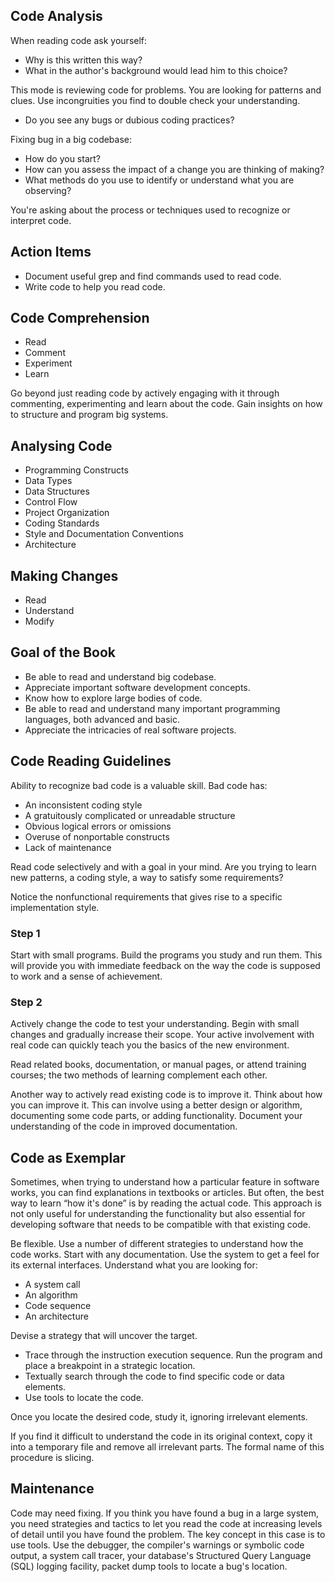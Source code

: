 ## Code Analysis

When reading code ask yourself:

- Why is this written this way?
- What in the author's background would lead him to this choice?

This mode is reviewing code for problems. You are looking for patterns and clues. Use incongruities you find to double check your understanding.

- Do you see any bugs or dubious coding practices?

Fixing bug in a big codebase:

- How do you start?
- How can you assess the impact of a change you are thinking of making?
- What methods do you use to identify or understand what you are observing?

You're asking about the process or techniques used to recognize or interpret code.

## Action Items

- Document useful grep and find commands used to read code.
- Write code to help you read code.

## Code Comprehension

- Read
- Comment
- Experiment
- Learn

Go beyond just reading code by actively engaging with it through commenting, experimenting and learn about the code. Gain insights on how to structure and program big systems.

## Analysing Code

- Programming Constructs
- Data Types
- Data Structures
- Control Flow
- Project Organization
- Coding Standards
- Style and Documentation Conventions
- Architecture

## Making Changes

- Read
- Understand
- Modify

## Goal of the Book

- Be able to read and understand big codebase.
- Appreciate important software development concepts.
- Know how to explore large bodies of code.
- Be able to read and understand many important programming languages, both advanced and basic.
- Appreciate the intricacies of real software projects.

## Code Reading Guidelines

Ability to recognize bad code is a valuable skill. Bad code has:

- An inconsistent coding style
- A gratuitously complicated or unreadable structure 
- Obvious logical errors or omissions
- Overuse of nonportable constructs
- Lack of maintenance

Read code selectively and with a goal in your mind. Are you trying to learn new patterns, a coding style, a way to satisfy some requirements?

Notice the nonfunctional requirements that gives rise to a specific implementation style.

### Step 1

Start with small programs. Build the programs you study and run them. This will provide you with immediate feedback on the way the code is supposed to work and a sense of achievement.

### Step 2

Actively change the code to test your understanding. Begin with small changes and gradually increase their scope. Your active involvement with real code can quickly teach you the basics of the new environment.

Read related books, documentation, or manual pages, or attend training courses; the two methods of learning complement each other.

Another way to actively read existing code is to improve it. Think about how you can improve it. This can involve using a better design or algorithm, documenting some code parts, or adding functionality. Document your understanding of the code in improved documentation.

## Code as Exemplar

Sometimes, when trying to understand how a particular feature in software works, you can find explanations in textbooks or articles. But often, the best way to learn “how it's done” is by reading the actual code. This approach is not only useful for understanding the functionality but also essential for developing software that needs to be compatible with that existing code.

Be flexible. Use a number of different strategies to understand how the code works. Start with any documentation. Use the system to get a feel for its external interfaces. Understand what you are looking for:

- A system call
- An algorithm
- Code sequence
- An architecture

Devise a strategy that will uncover the target.

- Trace through the instruction execution sequence. Run the program and place a breakpoint in a strategic location.
- Textually search through the code to find specific code or data elements.
- Use tools to locate the code.

Once you locate the desired code, study it, ignoring irrelevant elements.

If you find it difficult to understand the code in its original context, copy it into a temporary file and remove all irrelevant parts. The formal name of this procedure is slicing.

## Maintenance

Code may need fixing. If you think you have found a bug in a large system, you need strategies and tactics to let you read the code at increasing levels of detail until you have found the problem. The key concept in this case is to use tools. Use the debugger, the compiler's warnings or symbolic code output, a system call tracer, your database's Structured Query Language (SQL) logging facility, packet dump tools to locate a bug's location.






